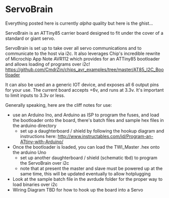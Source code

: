# ServoBrain

Everything posted here is currently *alpha* quality but here is the ghist...

ServoBrain is an ATTiny85 carrier board designed to fit under the cover of a standard or giant servo.  

ServoBrain is set up to take over all servo communications and to communicate to the host via i2c.  It also leverages Chip's incredible rewrite of Microchip App Note AVR112 which provides for an ATTiny85 bootloader and allows loading of programs over i2c!
https://github.com/CmdrZin/chips_avr_examples/tree/master/AT85_I2C_Bootloader

It can also be used an a generic IOT device, and exposes all 6 output pins for your use.  The current board accepts +6v, and runs at 3.3v.  It's important to limit inputs to 3.3v or less.

Generally speaking, here are the cliff notes for use:
 - use an Arduino Ino, and Arduino as ISP to program the fuses, and load the bootloader onto the board, there's batch files and sample hex files in the arduino directory
   - set up a daughterboard / shield by following the hookup diagram and instructions here:  http://www.instructables.com/id/Program-an-ATtiny-with-Arduino/
 - Once the bootloader is loaded, you can load the TWI_Master .hex onto the arduino Uno
   - set up another daughterboard / shield (schematic tbd) to program the ServoBrain over i2c
   - note that at present the master and slave must be powered up at the same time,  this will be updated eventually to allow hotplugging
 - Look at the sample batch file in the avrdude folder for the proper way to load binaries over i2c
 - Wiring Diagram TBD for how to hook up the board into a Servo
